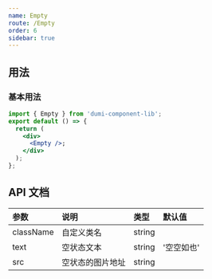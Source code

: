 ```yaml
---
name: Empty
route: /Empty
order: 6
sidebar: true
---
```


## 用法

### 基本用法

```jsx
import { Empty } from 'dumi-component-lib';
export default () => {
  return (
    <div>
      <Empty />;
    </div>
  );
};
```

## API 文档

| 参数      | 说明             | 类型   | 默认值     |
| :-------- | :--------------- | :----- | :--------- |
| className | 自定义类名       | string |            |
| text      | 空状态文本       | string | '空空如也' |
| src       | 空状态的图片地址 | string |            |
